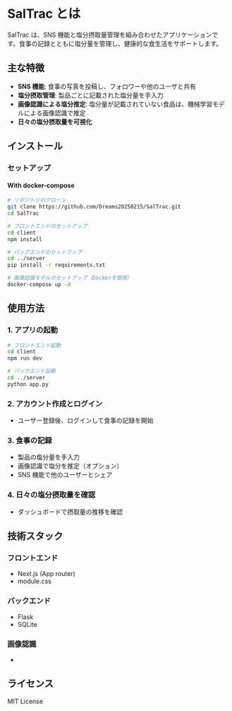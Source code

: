 # SalTrac とは

SalTrac は、SNS 機能と塩分摂取量管理を組み合わせたアプリケーションです。食事の記録とともに塩分量を管理し、健康的な食生活をサポートします。

## 主な特徴

- **SNS 機能**: 食事の写真を投稿し、フォロワーや他のユーザと共有
- **塩分摂取管理**: 製品ごとに記載された塩分量を手入力
- **画像認識による塩分推定**: 塩分量が記載されていない食品は、機械学習モデルによる画像認識で推定
- **日々の塩分摂取量を可視化**

## インストール

### セットアップ

#### With docker-compose

```sh
# リポジトリのクローン
git clone https://github.com/Dreams20250215/SalTrac.git
cd SalTrac

# フロントエンドのセットアップ
cd client
npm install

# バックエンドのセットアップ
cd ../server
pip install -r requirements.txt

# 画像認識モデルのセットアップ（Dockerを使用）
docker-compose up -d
```

## 使用方法

### 1. アプリの起動

```sh
# フロントエンド起動
cd client
npm run dev

# バックエンド起動
cd ../server
python app.py
```

### 2. アカウント作成とログイン

- ユーザー登録後、ログインして食事の記録を開始

### 3. 食事の記録

- 製品の塩分量を手入力
- 画像認識で塩分を推定（オプション）
- SNS 機能で他のユーザーとシェア

### 4. 日々の塩分摂取量を確認

- ダッシュボードで摂取量の推移を確認

## 技術スタック

### フロントエンド

- Next.js (App router)
- module.css

### バックエンド

- Flask
- SQLite

### 画像認識

-

## ライセンス

MIT License
